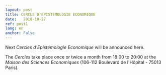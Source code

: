 ```yaml
---
layout: post
title: CERCLE D'EPISTEMOLOGIE ECONOMIQUE
date:   2018-10-27
ref: post1
lang: en
anchor: False
---
```


Next *Cercles d'Epistémologie Economique* will be announced here.

<!--more-->

The *Cercles* take place once or twice a month from 18:00 to 20:00 at the *Maison des Sciences Economiques* (106-112 Boulevard de l'Hôpital - 75013 Paris).
